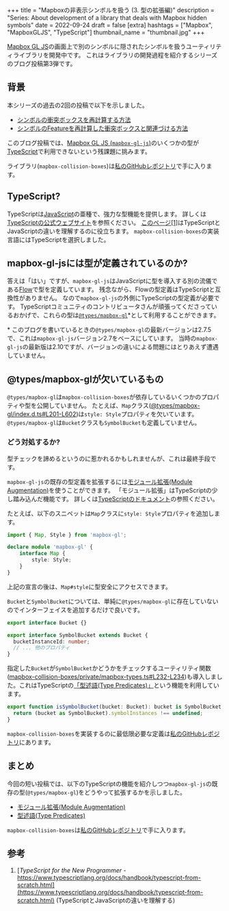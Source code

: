 +++
title = "Mapboxの非表示シンボルを扱う (3. 型の拡張編)"
description = "Series: About development of a library that deals with Mapbox hidden symbols"
date = 2022-09-24
draft = false
[extra]
hashtags = ["Mapbox", "MapboxGLJS", "TypeScript"]
thumbnail_name = "thumbnail.jpg"
+++

[Mapbox GL JS](https://docs.mapbox.com/mapbox-gl-js/guides/)の画面上で別のシンボルに隠されたシンボルを扱うユーティリティライブラリを開発中です。
これはライブラリの開発過程を紹介するシリーズのブログ投稿第3弾です。

<!-- more -->

## 背景

本シリーズの過去の2回の投稿で以下を示しました。
- [シンボルの衝突ボックスを再計算する方法](../0009-mapbox-collision-boxes/)
- [シンボルのFeatureを再計算した衝突ボックスと関連づける方法](../0010-mapbox-collision-boxes/)

このブログ投稿では、[Mapbox GL JS (`mapbox-gl-js`)](https://docs.mapbox.com/mapbox-gl-js/guides/)のいくつかの型が[TypeScript](https://www.typescriptlang.org)で利用できないという残課題に挑みます。

ライブラリ(`mapbox-collision-boxes`)は[私のGitHubレポジトリ](https://github.com/codemonger-io/mapbox-collision-boxes)で手に入ります。

## TypeScript?

TypeScriptは[JavaScript](https://developer.mozilla.org/en-US/docs/Web/JavaScript)の亜種で、強力な型機能を提供します。
詳しくは[TypeScriptの公式ウェブサイト](https://www.typescriptlang.org)を参照ください。
[このページ](https://www.typescriptlang.org/docs/handbook/typescript-from-scratch.html)[\[1\]](#参考)はTypeScriptとJavaScriptの違いを理解するのに役立ちます。
`mapbox-collision-boxes`の実装言語にはTypeScriptを選択しました。

## mapbox-gl-jsには型が定義されているのか?

答えは「はい」ですが、`mapbox-gl-js`はJavaScriptに型を導入する別の流儀である[Flow](https://flow.org)で型を定義しています。
残念ながら、Flowの型定義はTypeScriptと互換性がありません。
なので`mapbox-gl-js`の外側にTypeScriptの型定義が必要です。
TypeScriptコミュニティのコントリビュータさんが頑張ってくださっているおかげで、これらの型は[`@types/mapbox-gl`](https://www.npmjs.com/package/@types/mapbox-gl)\*として利用することができます。

\* このブログを書いているときの`@types/mapbox-gl`の最新バージョンは2.7.5で、これは`mapbox-gl-js`バージョン2.7をベースにしています。
当時の`mapbox-gl-js`の最新版は2.10ですが、バージョンの違いによる問題にはとりあえず遭遇していません。

## @types/mapbox-glが欠いているもの

`@types/mapbox-gl`は`mapbox-collision-boxes`が依存しているいくつかのプロパティや型を公開していません。
たとえば、`Map`クラス([@types/mapbox-gl/index.d.ts#L201-L602](https://github.com/DefinitelyTyped/DefinitelyTyped/blob/482d94eee7b27c478034e188bbeb64e2f995bbd8/types/mapbox-gl/index.d.ts#L201-L602))は`style: Style`プロパティを欠いています。
`@types/mapbox-gl`は`Bucket`クラスも`SymbolBucket`も定義していません。

### どう対処するか?

型チェックを諦めるというのに惹かれるかもしれませんが、これは最終手段です。

`mapbox-gl-js`の既存の型定義を拡張するには[モジュール拡張(Module Augmentation)](https://www.typescriptlang.org/docs/handbook/declaration-merging.html#module-augmentation)を使うことができます。
「モジュール拡張」はTypeScriptの少し踏み込んだ機能です。
詳しくは[TypeScriptのドキュメント](https://www.typescriptlang.org/docs/handbook/declaration-merging.html#module-augmentation)の参照ください。

たとえば、以下のスニペットは`Map`クラスに`style: Style`プロパティを追加します。
```ts
import { Map, Style } from 'mapbox-gl';

declare module 'mapbox-gl' {
    interface Map {
        style: Style;
    }
}
```

上記の宣言の後は、`Map#style`に型安全にアクセスできます。

`Bucket`と`SymbolBucket`については、単純に`@types/mapbox-gl`に存在していないのでインターフェイスを追加するだけで良いです。
```ts
export interface Bucket {}

export interface SymbolBucket extends Bucket {
  bucketInstanceId: number;
  // ... 他のプロパティ
}
```

指定した`Bucket`が`SymbolBucket`かどうかをチェックするユーティリティ関数([mapbox-collision-boxes/private/mapbox-types.ts#L232-L234](https://github.com/codemonger-io/mapbox-collision-boxes/blob/b48e39231ef328815ef9ad276fd230de2ccfcaab/src/private/mapbox-types.ts#L232-L234))も導入しました。これはTypeScriptの[「型述語(Type Predicates)」](https://www.typescriptlang.org/docs/handbook/2/narrowing.html#using-type-predicates)という機能を利用しています。
```ts
export function isSymbolBucket(bucket: Bucket): bucket is SymbolBucket {
  return (bucket as SymbolBucket).symbolInstances !== undefined;
}
```

`mapbox-collision-boxes`を実装するのに最低限必要な定義は[私のGitHubレポジトリ](https://github.com/codemonger-io/mapbox-collision-boxes/blob/db7812e7c874df1f59ea6264e027ac0eeeb95875/src/private/mapbox-types.ts)にあります。

## まとめ

今回の短い投稿では、以下のTypeScriptの機能を紹介しつつ`mapbox-gl-js`の既存の型(`@types/mapbox-gl`)をどうやって拡張するかを示しました。
- [モジュール拡張(Module Augmentation)](https://www.typescriptlang.org/docs/handbook/declaration-merging.html#module-augmentation)
- [型述語(Type Predicates)](https://www.typescriptlang.org/docs/handbook/2/narrowing.html#using-type-predicates)

`mapbox-collision-boxes`は[私のGitHubレポジトリ](https://github.com/codemonger-io/mapbox-collision-boxes)で手に入ります。

## 参考

1. [_TypeScript for the New Programmer_ - https://www.typescriptlang.org/docs/handbook/typescript-from-scratch.html](https://www.typescriptlang.org/docs/handbook/typescript-from-scratch.html) (TypeScriptとJavaScriptの違いを理解する)